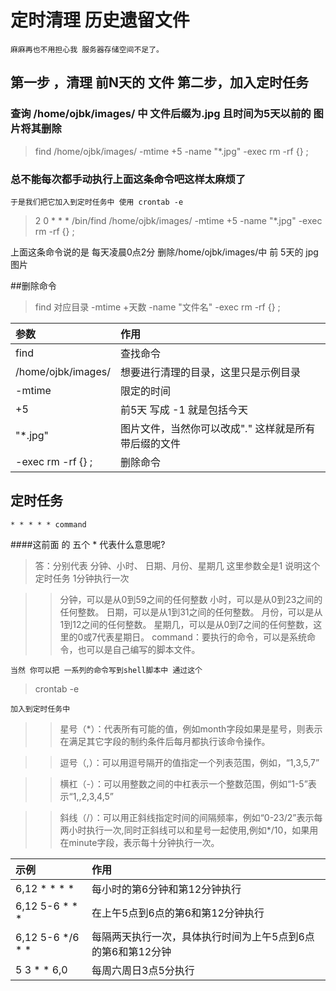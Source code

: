# 定时清理 历史遗留文件

	麻麻再也不用担心我 服务器存储空间不足了。
	

## 第一步 ，清理 前N天的 文件  第二步，加入定时任务 


### 查询 /home/ojbk/images/ 中 文件后缀为.jpg 且时间为5天以前的 图片将其删除 
>find /home/ojbk/images/ -mtime +5 -name "*.jpg" -exec rm -rf {} \;

### 总不能每次都手动执行上面这条命令吧这样太麻烦了
	
	于是我们把它加入到定时任务中 使用 crontab -e 
	
>2 0 * * * /bin/find /home/ojbk/images/ -mtime +5 -name "*.jpg" -exec rm -rf {} \;

上面这条命令说的是 每天凌晨0点2分  删除/home/ojbk/images/中 前 5天的 jpg 图片


##删除命令 

>find 对应目录 -mtime +天数 -name "文件名" -exec rm -rf {} \;


|参数|作用|
|:-|:-|
|find|查找命令 |
|/home/ojbk/images/|想要进行清理的目录，这里只是示例目录|
|-mtime|限定的时间|
|+5| 前5天   写成 -1 就是包括今天|
|"*.jpg"|图片文件，当然你可以改成"*.*" 这样就是所有带后缀的文件|
|-exec rm -rf {} \;|删除命令 |
	
## 定时任务   

	* * * * * command 


####这前面 的 五个  * 代表什么意思呢?
	
>答：分别代表  分钟、小时、 日期、月份、星期几  这里参数全是1 说明这个定时任务 1分钟执行一次

>>分钟，可以是从0到59之间的任何整数
>>小时，可以是从0到23之间的任何整数。
>>日期，可以是从1到31之间的任何整数。
>>月份，可以是从1到12之间的任何整数。
>>星期几，可以是从0到7之间的任何整数，这里的0或7代表星期日。
>>command：要执行的命令，可以是系统命令，也可以是自己编写的脚本文件。

	当然 你可以把 一系列的命令写到shell脚本中 通过这个
	
>crontab -e 

	加入到定时任务中 

>>星号（*）：代表所有可能的值，例如month字段如果是星号，则表示在满足其它字段的制约条件后每月都执行该命令操作。

>>逗号（,）：可以用逗号隔开的值指定一个列表范围，例如，“1,3,5,7”

>>横杠（-）：可以用整数之间的中杠表示一个整数范围，例如“1-5”表示“1,,2,3,4,5”

>>斜线（/）：可以用正斜线指定时间的间隔频率，例如“0-23/2”表示每两小时执行一次,同时正斜线可以和星号一起使用,例如*/10，如果用在minute字段，表示每十分钟执行一次。

|示例|作用|
|:-|:-|
|6,12 * * * *|每小时的第6分钟和第12分钟执行 |
|6,12 5-6 * * * |在上午5点到6点的第6和第12分钟执行|
|6,12 5-6 */6 * * |每隔两天执行一次，具体执行时间为上午5点到6点的第6和第12分钟|
|5 3 * * 6,0| 每周六周日3点5分执行|


